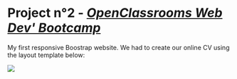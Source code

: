 # Project n°2 - *[OpenClassrooms Web Dev' Bootcamp](https://openclassrooms.com/fr/paths/141-web-developer)*

My first responsive Boostrap website. We had to create our online CV using the layout template below: 



<img src="https://user.oc-static.com/upload/2019/04/12/15550721972967_Resume%20-%203.png" />
